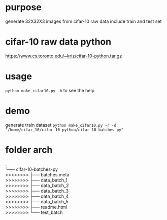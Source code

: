 # purpose
generate 32X32X3 images from cifar-10 raw data include train and test set
# cifar-10 raw data python
https://www.cs.toronto.edu/~kriz/cifar-10-python.tar.gz
# usage
<code>python make_cifar10.py -h</code> to see the help
# demo
generate train dataset
<code>python make_cifar10.py -r -d "/home/cifar_10/cifar-10-python/cifar-10-batches-py"</code>
# folder arch
.  
└── cifar-10-batches-py  
                 >>>>>>>>   ├── batches.meta  
                 >>>>>>>>   ├── data_batch_1  
                 >>>>>>>>   ├── data_batch_2  
                 >>>>>>>>   ├── data_batch_3  
                 >>>>>>>>   ├── data_batch_4  
                 >>>>>>>>   ├── data_batch_5  
                 >>>>>>>>   ├── readme.html  
                 >>>>>>>>   └── test_batch  
